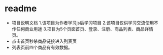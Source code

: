 # readme
+ 项目说明文档
    1.该项目为作者学习js后学习项目
    2.该项目仅供学习交流使用不作任何商业用途
    3.项目为5个页面首页、登录、注册、商品列表、商品详情页。
+ 点击首页秒杀商品链接进入列表页
+ 列表页前四个商品有有效数据。

